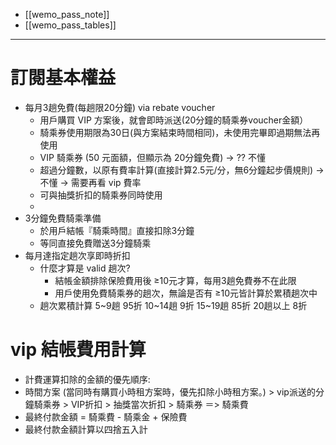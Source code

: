 - [[wemo_pass_note]]
- [[wemo_pass_tables]]

---

 

# 訂閱基本權益
- 每月3趟免費(每趟限20分鐘) via rebate voucher
	- 用戶購買 VIP 方案後，就會即時派送(20分鐘的騎乘券voucher金額）
	- 騎乘券使用期限為30日(與方案結束時間相同)，未使用完畢即過期無法再使用
	- VIP 騎乘券 (50 元面額，但顯示為 20分鐘免費) -> ?? 不懂
	- 超過分鐘數，以原有費率計算(直接計算2.5元/分，無6分鐘起步價規則) -> 不懂 -> 需要再看 vip 費率
	- 可與抽獎折扣的騎乘券同時使用
	- 
- 3分鐘免費騎乘準備
	- 於用戶結帳『騎乘時間』直接扣除3分鐘 
	- 等同直接免費贈送3分鐘騎乘
- 每月達指定趟次享即時折扣
	- 什麼才算是 valid 趟次?
		- 結帳金額排除保險費用後 ≥10元才算，每用3趟免費券不在此限
		- 用戶使用免費騎乘券的趟次，無論是否有 ≥10元皆計算於累積趟次中
	- 趟次累積計算
		5~9趟    95折
		10~14趟  9折
		15~19趟  85折
		20趟以上  8折


# vip 結帳費用計算
- 計費運算扣除的金額的優先順序:
- 時間方案 (當同時有購買小時租方案時，優先扣除小時租方案。) > vip派送的分鐘騎乘券 > VIP折扣 > 抽獎當次折扣 > 騎乘券 ＝> 騎乘費
- 最終付款金額 = 騎乘費 - 騎乘金 + 保險費 
- 最終付款金額計算以四捨五入計

	


